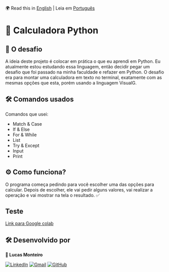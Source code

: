 🌍 Read this in [English](README.md) | Leia em [Português](README.pt.md)

# 🧮 Calculadora Python
## 🎯 O desafio

A ideia deste projeto é colocar em prática o que eu aprendi em Python. Eu atualmente estou estudando essa linguagem, então decidir pegar um desafio que foi passado na minha faculdade e refazer em Python. O desafio era para montar uma calculadora em texto no terminal, exatamente com as mesmas opções que esta, porém usando a linguagem VisualG.

## 🛠️ Comandos usados

Comandos que usei:    
- Match & Case
- If & Else
- For & While
- List
- Try & Except
- Input
- Print

## ⚙️ Como funciona?

O programa começa pedindo para você escolher uma das opções para calcular. Depois de escolher, ele vai pedir alguns valores, vai realizar a operação e vai mostrar na tela o resultado. ✅

## Teste
[Link para Google colab](https://colab.research.google.com/drive/1vjqraosmrojPcxuzwodOa52gaPrYZJBc?usp=sharing)

## 🛠️ Desenvolvido por

**👤 Lucas Monteiro**

[![LinkedIn](https://img.shields.io/badge/LinkedIn-0077B5?style=for-the-badge&logo=linkedin&logoColor=white)]([https://linkedin.com/in/SEU_USUARIO](https://www.linkedin.com/in/lucas-henrique-monteiro-55101a365/?trk=opento_sprofile_topcard))
[![Gmail](https://img.shields.io/badge/Gmail-D14836?style=for-the-badge&logo=gmail&logoColor=white)](mailto:lhmonteiro.ti@gmail.com)
[![GitHub](https://img.shields.io/badge/GitHub-181717?style=for-the-badge&logo=github&logoColor=white)](https://github.com/lhmontech)

